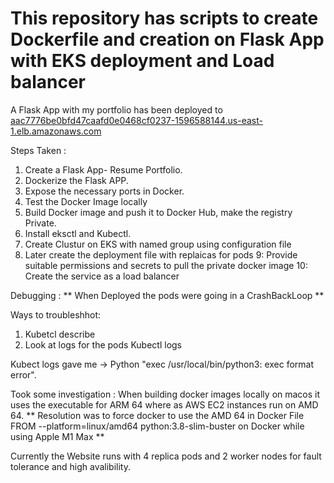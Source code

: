 # This repository has scripts to create Dockerfile and creation on Flask App with EKS deployment and Load balancer

A Flask App with my portfolio has been deployed to [aac7776be0bfd47caafd0e0468cf0237-1596588144.us-east-1.elb.amazonaws.com](aac7776be0bfd47caafd0e0468cf0237-1596588144.us-east-1.elb.amazonaws.com)


Steps Taken : 

1. Create a Flask App- Resume Portfolio.
2. Dockerize the Flask APP.
3. Expose the necessary ports in Docker.
4. Test the Docker Image locally 
5. Build Docker image and push it to Docker Hub, make the registry Private.
6. Install eksctl and Kubectl.
7. Create Clustur on EKS with named group using configuration file 
8. Later create the deployment file with replaicas for pods
9: Provide suitable permissions and secrets to pull the private docker image
10: Create the service as a load balancer



Debugging : 
** When Deployed the pods were going in a CrashBackLoop **

Ways to troubleshhot: 
1) Kubetcl describe <pod name>
2) Look at logs for the pods Kubectl logs <pod name>

Kubect logs gave me ->   Python "exec /usr/local/bin/python3: exec format error".

Took some investigation : 
When building docker images locally on macos it uses the executable for ARM 64 where as AWS EC2 instances run on AMD 64.
** Resolution was to force docker to use the AMD 64 in Docker File  FROM --platform=linux/amd64  python:3.8-slim-buster  on Docker while using Apple M1 Max **


Currently the Website runs with 4 replica pods and 2 worker nodes for fault tolerance and high avalibility.
